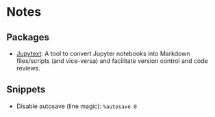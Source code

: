 # Notes

## Packages

- [Jupytext](https://jupytext.readthedocs.io/en/latest/): A tool to convert Jupyter notebooks into Markdown files/scripts (and vice-versa) and facilitate version control and code reviews.

## Snippets

- Disable autosave (line magic): `%autosave 0`
